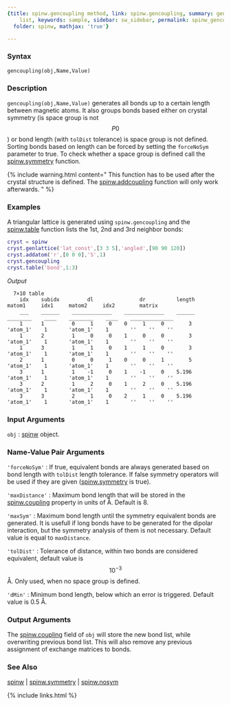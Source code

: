 ```yaml
---
{title: spinw.gencoupling method, link: spinw.gencoupling, summary: generates bond
    list, keywords: sample, sidebar: sw_sidebar, permalink: spinw_gencoupling.html,
  folder: spinw, mathjax: 'true'}

---
```

 
### Syntax
 
`gencoupling(obj,Name,Value)`
 
### Description
 
`gencoupling(obj,Name,Value)` generates all bonds up to a certain length
between magnetic atoms. It also groups bonds based either on crystal
symmetry (is space group is not $$P0$$) or bond length (with `tolDist`
tolerance) is space group is not defined. Sorting bonds based on length
can be forced by setting the `forceNoSym` parameter to true. To check
whether a space group is defined call the [spinw.symmetry](spinw_symmetry.html) function.
 
{% include warning.html content=" This function has to be used after the crystal structure is defined.
  The [spinw.addcoupling](spinw_addcoupling.html) function will only work afterwards. " %}
 
### Examples
 
A triangular lattice is generated using `spinw.gencoupling` and
the [spinw.table](spinw_table.html) function lists the 1st, 2nd and 3rd neighbor bonds:
 
```matlab
cryst = spinw
cryst.genlattice('lat_const',[3 3 5],'angled',[90 90 120])
cryst.addatom('r',[0 0 0],'S',1)
cryst.gencoupling
cryst.table('bond',1:3)
```
*Output*
```
  7×10 table
    idx    subidx         dl               dr          length     matom1     idx1     matom2     idx2        matrix    
    ___    ______    _____________    _____________    ______    ________    ____    ________    ____    ______________
    1      1         0     1     0    0     1     0        3     'atom_1'    1       'atom_1'    1       ''    ''    ''
    1      2         1     0     0    1     0     0        3     'atom_1'    1       'atom_1'    1       ''    ''    ''
    1      3         1     1     0    1     1     0        3     'atom_1'    1       'atom_1'    1       ''    ''    ''
    2      1         0     0     1    0     0     1        5     'atom_1'    1       'atom_1'    1       ''    ''    ''
    3      1         1    -1     0    1    -1     0    5.196     'atom_1'    1       'atom_1'    1       ''    ''    ''
    3      2         1     2     0    1     2     0    5.196     'atom_1'    1       'atom_1'    1       ''    ''    ''
    3      3         2     1     0    2     1     0    5.196     'atom_1'    1       'atom_1'    1       ''    ''    ''
```
 
 
### Input Arguments
 
`obj`
: [spinw](spinw.html) object.
 
### Name-Value Pair Arguments
 
`'forceNoSym'`
: If true, equivalent bonds are always generated based on
  bond length with `tolDist` length tolerance. If false symmetry
  operators will be used if they are given ([spinw.symmetry](spinw_symmetry.html) is true).
 
`'maxDistance'`
: Maximum bond length that will be stored in the
  [spinw.coupling](spinw_coupling.html) property in units of Å. Default is 8.
 
`'maxSym'`
: Maximum bond length until the symmetry equivalent bonds are
  generated. It is usefull if long bonds have to be generated for the
  dipolar interaction, but the symmetry analysis of them is not
  necessary. Default value is equal to `maxDistance`.
 
`'tolDist'`
: Tolerance of distance, within two bonds are considered
  equivalent, default value is $$10^{-3}$$Å. Only used, when no
  space group is defined.
 
`'dMin'`
: Minimum bond length, below which an error is triggered.
  Default value is 0.5 Å.
 
### Output Arguments
 
The [spinw.coupling](spinw_coupling.html) field of `obj` will store the new bond list, while
overwriting previous bond list. This will also remove any previous
assignment of exchange matrices to bonds.
 
### See Also
 
[spinw](spinw.html) \| [spinw.symmetry](spinw_symmetry.html) \| [spinw.nosym](spinw_nosym.html)
 

{% include links.html %}

